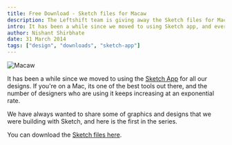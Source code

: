 ```yaml
---
title: Free Download - Sketch files for Macaw
description: The Leftshift team is giving away the Sketch files for Macaw. If you are new to Sketch, you should try this out
intro: It has been a while since we moved to using Sketch app, and ever since we started, we wanted to share some of the design that we have been doing with it.
author: Nishant Shirbhate
date: 31 March 2014
tags: ["design", "downloads", "sketch-app"]
---
```


![Macaw](/images/blog/macaw.png)

It has been a while since we moved to using the [Sketch App](http://www.bohemiancoding.com/sketch/) for all our designs. If you're on a Mac, its one of the best tools out there, and the number of designers who are using it keeps increasing at an exponential rate.

We have always wanted to share some of graphics and designs that we were building with Sketch, and here is the first in the series.

You can download the [Sketch files here](https://www.instamojo.com/leftshift/free-download-sketch-files-for-macaw/).
